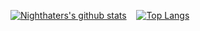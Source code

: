 
<!--<div class="profile_image" align="center">-->
  <!---->
  <!-- trigger -->
  <!--<p> Nighthater </p>-->
<!--</div>-->
[![Nighthaters's github stats](https://github-readme-stats.vercel.app/api?username=Nighthater&theme=radical&show_icons=true)](https://github.com/anuraghazra/github-readme-stats)&nbsp;&nbsp;&nbsp;
[![Top Langs](https://github-readme-stats.vercel.app/api/top-langs/?username=Nighthater&theme=radical&show_icons=true)](https://github.com/anuraghazra/github-readme-stats)

